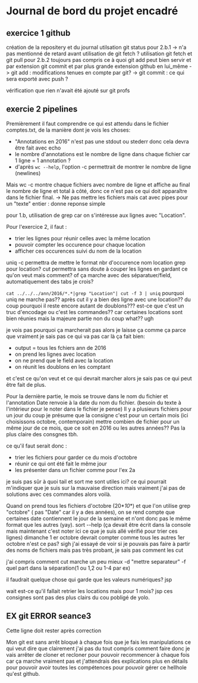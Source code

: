 # Journal de bord du projet encadré

## exercice 1 github
création de la repositery et du journal
utilsation git status pour 2.b.1
-> n'a pas mentionné de retard avant utilisation de git fetch ?
utilisation git fetch et git pull pour 2.b.2
toujours pas compris ce à quoi git add peut bien servir et par extension git commit et par plus grande extension github en lui_même
-> git add : modifications tenues en compte par git?
-> git commit : ce qui sera exporté avec push ?

vérification que rien n'avait été ajouté sur git profs

## exercie 2 pipelines

Premièrement il faut comprendre ce qui est attendu dans le fichier comptes.txt, de la manière dont je vois les choses:

- "Annotations en 2016" n'est pas une stdout ou stederr donc cela devra être fait avec echo
- le nombre d'annotations est le nombre de ligne dans chaque fichier car 1 ligne = 1 annotation ?
- d'après `wc --help`, l'option -c permettrait de montrer le nombre de ligne (newlines)

Mais wc -c montre chaque fichiers avec nombre de ligne et affiche au final le nombre de ligne et total à côté, donc ce n'est pas ce qui doit apparaître dans le fichier final. -> Ne pas mettre les fichiers mais cat avec pipes pour un "texte" entier : donne reponse simple

pour 1.b, utilisation de grep car on s'intéresse aux lignes avec "Location".

Pour l'exercice 2, il faut :

- trier les lignes pour réunir celles avec la même location
- pouvoir compter les occurence pour chaque location
- afficher ces occurences suivi du nom de la location

uniq -c permettra de mettre le format nbr d'occurence nom location
grep pour location?
cut permettra sans doute à couper les lignes en gardant ce qu'on veut mais comment? of ça marche avec des séparatuer/field, automatiquement des tabs je crois?

`cat ../../../ann/2016/*.*|grep "Location"| cut -f 3 | uniq`
pourquoi uniq ne marche pas?? après cut il y a bien des ligne avec une location?? du coup pourquoi il reste encore autant de doublons??? est-ce que c'est un truc d'encodage ou c'est les commandes?? car certaines locations sont bien réunies mais la majeure partie non du coup what?? ugh

je vois pas pourquoi ça marcherait pas alors je laisse ça comme ça parce que vraiment je sais pas ce qui va pas car là ça fait bien:
- output = tous les fchiers ann de 2016
- on prend les lignes avec location
- on ne prend que le field avec la location
- on réunit les doublons en les comptant

et c'est ce qu'on veut et ce qui devrait marcher alors je sais pas ce qui peut être fait de plus.

Pour la dernière partie, le mois se trouve dans le nom du fichier et l'annotation Date renvoie à la date du nom du fichier. (besoin du texte à l'intérieur pour le noter dans le fichier je pense)
Il y a plusieurs fichiers pour un jour du coup je présume que la consigne c'est pour un certain mois (ici choisissons octobre, contemporain) mettre combien de fichier pour un même jour de ce mois, que ce soit en 2016 ou les autres années?? Pas la plus claire des consgnes tbh.

ce qu'il faut serait donc :

- trier les fichiers pour garder ce du mois d'octobre
- réunir ce qui ont été fait le même jour
- les présenter dans un fichier comme pour l'ex 2a

je suis pas sûr à quoi tail et sort me sont utiles ici? ce qui pourrait m'indiquer que je suis sur la mauvaise direction mais vraiment j'ai pas de solutions avec ces commandes alors voilà.

Quand on prend tous les fichiers d'octobre (20\*_10_\*) et que l'on utilise grep "octobre" ( pas "Date" car il y a des années), on se rend compte que certaines date contiennent le jour de la semaine et n'ont donc pas le même format que les autres (yay). sort --help (ça devait être écrit dans la console mais maintenant c'est noter ici ce que je suis allé vérifié pour trier ces lignes)
dimanche 1 er octobre devrait compter comme tous les autres 1er octobre n'est ce pas? sigh
j'ai essayé de voir si je pouvais pas faire à partir des noms de fichiers mais pas très probant, je sais pas comment les cut

j'ai compris comment cut marche un peu mieux -d "mettre separateur" -f quel part dans la séparation(1 ou 1,2 ou 1-4 par ex)

il faudrait quelque chose qui garde que les valeurs numériques? jsp

wait est-ce qu'il fallait retrier les locations mais pour 1 mois? jsp ces consignes sont pas des plus clairs du cou pobligé de yolo.

## EX git ERROR seance3

Cette ligne doit rester après correction

Mon git est sans arrêt bloqué à chaque fois que je fais les manipulations ce qui veut dire que clairement j'ai pas du tout compris comment faire donc je vais arrêter de cloner et recloner pour pouvoir recommencer à chaque fois car ça marche vraiment pas et j'attendrais des explications plus en détails pour pouvoir avoir toutes les compétences pour pouvoir gérer ce hellhole qu'est github.
